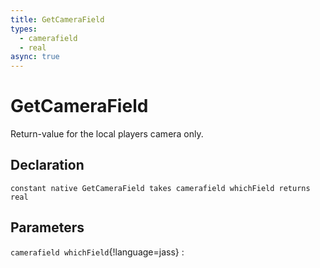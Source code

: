 ```yaml
---
title: GetCameraField
types:
  - camerafield
  - real
async: true
---
```


# GetCameraField
Return-value for the local players camera only.

## Declaration

```jass
constant native GetCameraField takes camerafield whichField returns real
```

## Parameters
`camerafield whichField`{!language=jass}
: 
